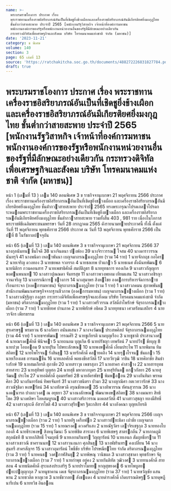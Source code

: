 ```yaml
---
name: >-
  พระบรมราชโองการ ประกาศ เรื่อง
  พระราชทานเครื่องราชอิสริยาภรณ์อันเป็นที่เชิดชูยิ่งช้างเผือกและเครื่องราชอิสริยาภรณ์อันมีเกียรติยศยิ่งมงกุฎไทย
  ชั้นต่ำกว่าสายสะพาย ประจำปี 2565 [พนักงานรัฐวิสาหกิจ เจ้าหน้าที่องค์การมหาชน
  พนักงานองค์การของรัฐหรือพนักงานหน่วยงานอื่นของรัฐที่มีลักษณะอย่างเดียวกัน
  กระทรวงดิจิทัลเพื่อเศรษฐกิจและสังคม บริษัท โทรคมนาคมแห่งชาติ จำกัด (มหาชน)]
date: '2023-11-21'
category: ข พิเศษ
volume: 140
section: 3
page: 65 เล่มที่ 13
source: 'https://ratchakitcha.soc.go.th/documents/488272226831827784.pdf'
draft: true
---
```


# พระบรมราชโองการ ประกาศ เรื่อง พระราชทานเครื่องราชอิสริยาภรณ์อันเป็นที่เชิดชูยิ่งช้างเผือกและเครื่องราชอิสริยาภรณ์อันมีเกียรติยศยิ่งมงกุฎไทย ชั้นต่ำกว่าสายสะพาย ประจำปี 2565 [พนักงานรัฐวิสาหกิจ เจ้าหน้าที่องค์การมหาชน พนักงานองค์การของรัฐหรือพนักงานหน่วยงานอื่นของรัฐที่มีลักษณะอย่างเดียวกัน กระทรวงดิจิทัลเพื่อเศรษฐกิจและสังคม บริษัท โทรคมนาคมแห่งชาติ จำกัด (มหาชน)]

หน้า 1 (เลมที่ 13 ) เลม 140 ตอนพิเศษ 3 ข ราชกิจจานุเบกษา 21 พฤศจิกายน 2566 ประกาศ เรื่อง พระราชทานเครื่องราชอิสริยาภรณอันเป็นที่เชิดชูยิ่งชางเผือก และเครื่องราชอิสริยาภรณอันมีเกียรติยศยิ่งมงกุฎไทย ชั้นต่ํากวาสายสะพาย ประจําป 2565 ทรงพระกรุณาโปรดเกลาโปรดกระหมอมพระราชทานเครื่องราชอิสริยาภรณอันเป็นที่เชิดชูยิ่งชางเผือก และเครื่องราชอิสริยาภรณอันมีเกียรติยศยิ่งมงกุฎไทย ชั้นต่ํากวาสายสะพาย รวมทั้งสิ้น 403 , 981 ราย เนื่องในโอกาสพระราชพิธีเฉลิมพระชนมพรรษา วันที่ 28 กรกฎาคม 2565 ดังรายนามทายประกาศนี้ ทั้งนี้ ตั้งแต่วันที่ 11 พฤศจิกายน พุทธศักราช 2566 ประกาศ ณ วันที่ 13 พฤศจิกายน พุทธศักราช 2566 เป็นปที่ 8 ในรัชกาลปจจุบัน

หน้า 65 (เลมที่ 13 ) เลม 140 ตอนพิเศษ 3 ข ราชกิจจานุเบกษา 21 พฤศจิกายน 2566 37 นางกุลนันทน ชื่นใจดี 38 นางจินตนา ปงฟอง 39 นางจิราวรรณ ใจสม 40 นางดาราวรรณ นันทรุจิ 41 นางพนิดา เหลาพันนา เบญจมาภรณมงกุฎไทย (รวม 14 ราย) 1 นายจักกฤช กอไคร 2 นายเจริญ ดวงทอง 3 นายชยพล จวอรรถ 4 นายชลเทพ บัวแกว 5 นายธเนศ ตั้งฉันทพัฒน 6 นายนิติกร กวนคอนสาร 7 นายเพชรธิศักดิ์ สมบัติภูธร 8 นายยุทธการ ทองเกิด 9 นางสาวกัญญกร พงศนพนนท 10 นางสาวปุณณดา จันทรสุข 11 นางสาวพวงพยอม เทียมแสน 12 นางสาวอชิรญา จวนเจริญ 13 นางกรรณิการ ชางการ 14 นางสุมาพร สิงหไชย องคการบริหารจัดการกาซเรือนกระจก (องคการมหาชน) จัตุรถาภรณมงกุฎไทย (รวม 1 ราย) 1 นางสาวภคมน สุภาพพันธ สํานักงานพัฒนาเศรษฐกิจจากฐานชีวภาพ (องคการมหาชน) เบญจมาภรณชางเผือก (รวม 1 ราย) 1 นางสาวณัฐฐิญา กงภูธร กระทรวงดิจิทัลเพื่อเศรษฐกิจและสังคม บริษัท โทรคมนาคมแห่งชาติ จํากัด (มหาชน) ตริตาภรณมงกุฎไทย (รวม 1 ราย) 1 นางสาวศรีวรรณ สวัสดิ์อําไพรักษ์ จัตุรถาภรณชางเผือก (รวม 7 ราย) 1 นายชัยยศ ปานภาค 2 นายพิทักษ์ อธิคม 3 นายยุทธนา เศวตรัตนเสถียร 4 นายวรจักร เพียรธรรม

หน้า 66 (เลมที่ 13 ) เลม 140 ตอนพิเศษ 3 ข ราชกิจจานุเบกษา 21 พฤศจิกายน 2566 5 นายสุรเศรษฐ พรมยวน 6 นางกัลยา อนันตเสนา 7 นางจงวัฒน ประสพศิลป จัตุรถาภรณมงกุฎไทย (รวม 44 ราย) 1 นายขจรพัฒน วรรณศิริ 2 นายชูเกียรติ นามบุญเรือง 3 นายชูชาติ ประสานวงศ 4 นายณรงคศักดิ์ พินิจคา 5 นายถนอม บุญเกิด 6 นายปรัชญา เทพรัตน์ 7 นายปวีร ชัยบุญ 8 นายปวุธ โอบออม 9 นายปุริม โปษยะลักษณ 10 นายพงษศักดิ์ เอี่ยมประไพ 11 นายพิมาน ทิมสถิตย 12 นายไพโรจน รังสินธุ 13 นายรักศักดิ์ คลายคลึง 14 นายรุงโรจน ขันแกว 15 นายเรืองเดช อารมณชื่น 16 นายเลอศักดิ์ พลธงชัยสวัสดิ์ 17 นายวัยวุฒิ วรชิน 18 นายศิลาชัย สินธํารงรักษ์ 19 นายสมเกียรติ สุภาชัย 20 นายสราวุธ เพชรสุภา 21 นายสาคร คําสวาง 22 นายสารยุทธ สายสาระ 23 นายสุทิพย์ บุญฮก 24 นายสุธี มหาลาภบุตร 25 นายสุริยันต แกวกัลยา 26 นายสุวัฒน ประไพ 27 นายอดิศักดิ์ อุดมทรัพย์ 28 นายอัครพัชร พิมพออน 29 นางกันทิมา พรหมศิลา 30 นางกันยารัตน์ ทิพยจันทร์ 31 นางสาวชนิตรา บัวมา 32 นางญาณิศา กตเวทวารักษ์ 33 นางสาวณัฐธิดา พงษรัตน์ 34 นางทักษวดี อรุณชัยพงศ 35 นางทิพวรรณ ทัศนสุวรรณ 36 นางนงคนารถ ปาลกะวงศ ณ อยุธยา 37 นางนงลักษณ พัฒนาพงษสถิตย 38 นางมณฑา สิทธิโชค 39 นางศลิษา โลหสมบูรณ 40 นางสาวสริกวรรณ มงคลสวัสดิ์ 41 นางสาวสุชญา ทองมีสิทธิ์ 42 นางสาวสุภะดี อัสวรโชติ 43 นางสาวสุรียพร ฐิตะกสิกร 44 นางอังคณา บุญยเกียรติ

หน้า 67 (เลมที่ 13 ) เลม 140 ตอนพิเศษ 3 ข ราชกิจจานุเบกษา 21 พฤศจิกายน 2566 เบญจมาภรณชางเผือก (รวม 2 ราย) 1 นายอัฐ เครือฟก 2 นางสาวปยะธิดา เปาชัย เบญจมาภรณมงกุฎไทย (รวม 15 ราย) 1 นายณรงค ดวงศรีแสง 2 นายณัฐวัตร เลาจิรเชฐกุล 3 นายทองใบ กองลี 4 นายธีระพงษ สิงหนุวัฒนะ 5 นายพิชิต สาระคง 6 นายพิเชษฐ สาตรกลิ่น 7 นายภาคภูมิ สกุลนัธที 8 นายอภิสิทธิ์ โจมฤทธิ์ 9 นายเอกนรินทร วิญญารัตน์ 10 นายเอนก สัมฤทธิ์อราม 11 นางสาวเชาวณี ชาครานนท 12 นางสาวนงนภา ศุภสินธุ 13 นางพัชรินทร คงเปลี่ยน 14 นางสุนทรี สาครสัญจร 15 นางสาวอุมารัตน์ โพธิ์ชัย บริษัท ไปรษณียไทย จํากัด ตริตาภรณมงกุฎไทย (รวม 3 ราย) 1 นายคนธ วงศกาฬสินธุ 2 นายพิษณุ วานิชผล 3 นางสาวสุชาดา พุทธรักษา จัตุรถาภรณชางเผือก (รวม 7 ราย) 1 นายกําพุธ อยู่คง 2 นายกันติทัต วุฒิวงศ 3 นายทนงศักดิ์ สายสอน 4 นายธนิตศักดิ์ สุระแสงประเสริฐ 5 นายปราโมทย หาญสุขยงค 6 นายไพบูลย ปยะปญญากุล 7 นายมูซาคาน เดเช จัตุรถาภรณมงกุฎไทย (รวม 37 ราย) 1 นายขวัญชัย แสนพาน 2 นายชวลิต หาญเวช 3 นายชัชวาลย สังขแดง 4 นายดํารงศักดิ์ เกิดบรรณดิษฐ 5 นายดุษฎี นารีเปน 6 นายทวิช อินออน
